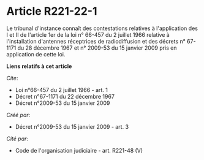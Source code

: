 # Article R221-22-1

Le tribunal d'instance connaît des contestations relatives à l'application des I et II de l'article 1er de la loi n° 66-457
du 2 juillet 1966 relative à l'installation d'antennes réceptrices de radiodiffusion et des décrets n° 67-1171 du 28 décembre
1967 et n° 2009-53 du 15 janvier 2009 pris en application de cette loi.

**Liens relatifs à cet article**

_Cite_:

  - Loi n°66-457 du 2 juillet 1966 - art. 1
  - Décret n°67-1171 du 22 décembre 1967
  - Décret n°2009-53 du 15 janvier 2009

_Créé par_:

  - Décret n°2009-53 du 15 janvier 2009 - art. 3

_Cité par_:

  - Code de l'organisation judiciaire - art. R221-48 (V)
